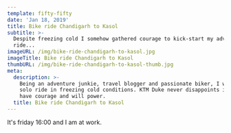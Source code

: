 ```yaml
---
template: fifty-fifty
date: 'Jan 18, 2019'
title: Bike ride Chandigarh to Kasol
subtitle: >-
  Despite freezing cold I somehow gathered courage to kick-start my adventure
  ride...
imageURL: /img/bike-ride-chandigarh-to-kasol.jpg
imageTitle: Bike ride Chandigarh to Kasol
thumbURL: /img/bike-ride-chandigarh-to-kasol-thumb.jpg
meta:
  description: >-
    Being an adventure junkie, travel blogger and passionate biker, I went for a
    solo ride in freezing cold conditions. KTM Duke never disappoints if you
    have courage and will power.
  title: Bike ride Chandigarh to Kasol
---
```

It's friday 16:00 and I am at work.
